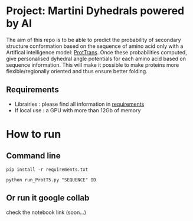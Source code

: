 # Project: Martini Dyhedrals powered by AI


The aim of this repo is to be able to predict the probability of secondary structure conformation based on the sequence of amino acid only with a Artifical intelligence model: [ProtTrans](https://github.com/agemagician/ProtTrans). Once these probabilities computed, give personalised dyhedral angle potentials for each amino acid based on sequence information. This will make it possible to make proteins more flexible/regionally oriented and thus ensure better folding. 

## Requirements

- Librairies : please find all information in [requirements](./requirements.txt)
- If local use : a GPU with more than 12Gb of memory


# How to run 

## Command line
```
pip install -r requirements.txt

python run_ProtT5.py "SEQUENCE" ID

```

## Or run it google collab 


check the notebook link (soon...)